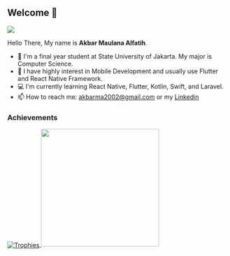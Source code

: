 ## Welcome 👋

![](https://komarev.com/ghpvc/?username=MauL08&style=flat)

Hello There, My name is **Akbar Maulana Alfatih**.

- 🔭 I'm a final year student at State University of Jakarta. My major is Computer Science.
- 🌱 I have highly interest in Mobile Development and usually use Flutter and React Native Framework.
- 💻 I'm currently learning React Native, Flutter, Kotlin, Swift, and Laravel.
- 📫 How to reach me: akbarma2002@gmail.com or my [Linkedin](https://www.linkedin.com/in/akbar-alfatih)

### Achievements

<div>
  <a href="https://github.com/ryo-ma/github-profile-trophy">
    <img align="center" src="https://github-profile-trophy.vercel.app/?theme=gruvbox&margin-w=8&column=3&username=MauL08" alt="Trophies" />
  </a>

  <a href="https://github.com/MauL08" align="center">
    <img width="270em" src="https://github-readme-stats.vercel.app/api/top-langs/?username=MauL08&layout=donut&theme=tokyonight"/>
  </a>
</div>
